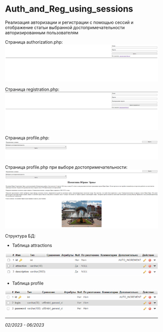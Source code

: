 # Auth_and_Reg_using_sessions
Реализация авторизации и регистрации с помощью сессий и отображение статьи выбранной достопримечательности авторизированным пользователям

Страница authorization.php:
![auth](img/auth.png)

Страница registration.php:
![reg](img/reg.png)

Страница profile.php:
![profile](img/profile.png)

Страница profile.php при выборе достопримечательности:
![attraction](img/attraction.png)

Структура БД:
- Таблица attractions

![DBattraction](img/DB_attractions.png)

- Таблица profile

![DBprofile](img/DB_profile.png)

---
*02/2023 - 06/2023*
